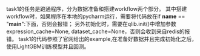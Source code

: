 task1的任务是跑通程序，分为数据准备和搭建workflow两个部分。
其中搭建workflow时，如果程序在本地的pycharm运行，需要将代码放在if __name__ == "__main__":下面，否则会报错；
另外初始化时，需要在qlib.init()中增加参数expression_cache=None, dataset_cache=None，否则会收到来自redis的报错。
task1的代码参照了官网给出的example,在准备好数据并且完成初始化之后，使用LightGBM训练模型并且回测。
